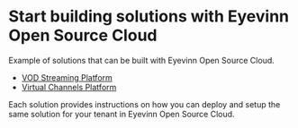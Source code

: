 # Start building solutions with Eyevinn Open Source Cloud

Example of solutions that can be built with Eyevinn Open Source Cloud.

- [VOD Streaming Platform](vod-streaming-platform/README.md)
- [Virtual Channels Platform](virtual-channels-platform/README.md)

Each solution provides instructions on how you can deploy and setup the same solution for your tenant in Eyevinn Open Source Cloud.